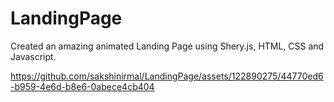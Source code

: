 # LandingPage

Created an amazing animated Landing Page using Shery.js, HTML, CSS and Javascript.

https://github.com/sakshinirmal/LandingPage/assets/122890275/44770ed6-b959-4e6d-b8e6-0abece4cb404

